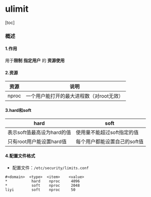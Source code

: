 # ulimit

[toc]

### 概述

#### 1.作用
用于**限制** **指定用户** 的 **资源使用**

#### 2.资源
|资源|说明|
|-|-|
|nproc|一个用户能打开的最大进程数（对root无效）|

#### 3.hard和soft

|hard|soft|
|-|-|
|表示soft值最高设为hard的值|使用量不能超过soft指定的值|
|只有root用户能设置hard值|每个用户都能设置自己的soft值|

#### 4.配置文件格式
* 配置文件：`/etc/security/limits.conf`
```shell
#<domain>  <type>  <item>    <value>
*           hard    nproc     4096
*           soft    nproc     2048
liyi        soft    nproc     50
```
